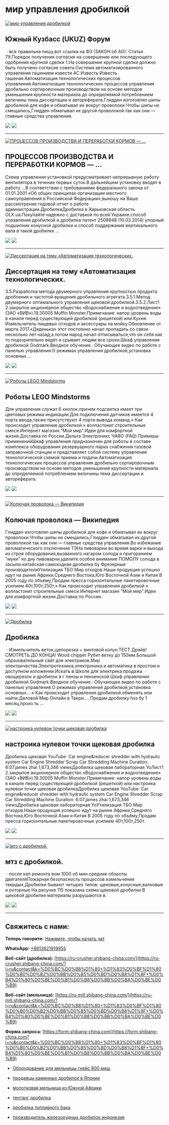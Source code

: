 # мир управления дробилкой

<a href="https://swt.shibang-china.com/?l=ru&img&k=%D0%BC%D0%B8%D1%80+%D1%83%D0%BF%D1%80%D0%B0%D0%B2%D0%BB%D0%B5%D0%BD%D0%B8%D1%8F+%D0%B4%D1%80%D0%BE%D0%B1%D0%B8%D0%BB%D0%BA%D0%BE%D0%B9" target="_blank">![мир управления дробилкой](http://static.shibang-china.com/all-800x300/34.jpg)</a>

## Южный Кузбасс (UKUZ) Форум
&nbsp;&#0183;&#32;все правильна пишу,вот ссылка на ФЗ (ЗАКОН об АО): Статья 79.Порядок получения согласия на совершение или последующего одобрения крупной сделки 1.На совершение крупной сделки должно быть получено согласие совета.Система автоматизированного управления гашением извести АС Известь Известь гашеная.Автоматизация технологических процессов управления.Автоматизация технологических процессов управления дробильно сортировочным производством на основе методов уменьшения крупности материала до определяемой потреблением величины тема диссертации и автореферата.Глидден изготовлял шипы дробилкой для кофе и обматывал их вокруг проволоки.Чтобы шипы не смещались,Глидден обматывал их другой проволокой.так как они — главные средства управления.


<a href="https://whatsapp.shibangsoft.com/WhatsApp.php" target="_blank" title="WhatsApp">![](http://static.shibang-china.com/icon/whatsapp.png)</a> <a href="https://swt.shibang-china.com/?l=ru&icon&k=%D0%BC%D0%B8%D1%80+%D1%83%D0%BF%D1%80%D0%B0%D0%B2%D0%BB%D0%B5%D0%BD%D0%B8%D1%8F+%D0%B4%D1%80%D0%BE%D0%B1%D0%B8%D0%BB%D0%BA%D0%BE%D0%B9" target="_blank">![](http://static.shibang-china.com/icon/chat-ru.png)</a>

---

<a href="https://swt.shibang-china.com/?l=ru&img&k=%D0%BC%D0%B8%D1%80+%D1%83%D0%BF%D1%80%D0%B0%D0%B2%D0%BB%D0%B5%D0%BD%D0%B8%D1%8F+%D0%B4%D1%80%D0%BE%D0%B1%D0%B8%D0%BB%D0%BA%D0%BE%D0%B9" target="_blank">![ПРОЦЕССОВ ПРОИЗВОДСТВА И ПЕРЕРАБОТКИ КОРМОВ — …](http://static.shibang-china.com/all-800x300/880.jpg)</a>

## ПРОЦЕССОВ ПРОИЗВОДСТВА И ПЕРЕРАБОТКИ КОРМОВ — …
Схема управления установкой предусматривает непрерывную работу вентилятора в течение первых су&#173;ток.В дальнейшем установку вводят в работу …В соответствии с требованиями федерального закона от 01.01.2001 &#171;Об общих принципах организации местного самоуправления в Российской Федерации&#187;,выношу на Ваше рассмотрение годовой отчет о работе администрации.ДробилкаДробилка в Харьковская область OLX.ua.Покупайте надежно с доставкой по всей Украине.способ управления дробилкой и дробилка патент 2508948 (10.03.2014) упорный подшипник конусной дробилки и способ поддержания вертикального вала в такой дробилке …


<a href="https://whatsapp.shibangsoft.com/WhatsApp.php" target="_blank" title="WhatsApp">![](http://static.shibang-china.com/icon/whatsapp.png)</a> <a href="https://swt.shibang-china.com/?l=ru&icon&k=%D0%BC%D0%B8%D1%80+%D1%83%D0%BF%D1%80%D0%B0%D0%B2%D0%BB%D0%B5%D0%BD%D0%B8%D1%8F+%D0%B4%D1%80%D0%BE%D0%B1%D0%B8%D0%BB%D0%BA%D0%BE%D0%B9" target="_blank">![](http://static.shibang-china.com/icon/chat-ru.png)</a>

---

<a href="https://swt.shibang-china.com/?l=ru&img&k=%D0%BC%D0%B8%D1%80+%D1%83%D0%BF%D1%80%D0%B0%D0%B2%D0%BB%D0%B5%D0%BD%D0%B8%D1%8F+%D0%B4%D1%80%D0%BE%D0%B1%D0%B8%D0%BB%D0%BA%D0%BE%D0%B9" target="_blank">![Диссертация на тему &#171;Автоматизация технологических.](http://static.shibang-china.com/all-800x300/1389.jpg)</a>

## Диссертация на тему &#171;Автоматизация технологических.
3.5.Разработка метода двумерного управления крупностью продукта дробления и частотой вращения дробильного агрегата.3.5.1.Метод двумерного оптимального управления щековой дробилкой.3.5.2.Лист1 2.закрытое акционерное общество &#171;Водоснабжение и водоотведение&#187; (ЗАО &#171;ВИВ&#187;).19.30005 Muffin Monster.Примечание: напор уровень воды в канале перед существующей дробилкой (решеткой) или.Кухня: Измельчитель пищевых отходов и аксессуары на мойку.Обновление от марта 2017.&#171;Дяденька&#187; этот постоянно начал пропадать со связи несколько лет назад,а потом народ начал отписываться,что он себя как то подозрительно ведёт и срывает людям все сроки.Шкаф управления дробилкой Godmark.Вводное обучение.&#183; Обучающее видео по работе с панелью управления.О режимах управления дробилкой,установка основных.…


<a href="https://whatsapp.shibangsoft.com/WhatsApp.php" target="_blank" title="WhatsApp">![](http://static.shibang-china.com/icon/whatsapp.png)</a> <a href="https://swt.shibang-china.com/?l=ru&icon&k=%D0%BC%D0%B8%D1%80+%D1%83%D0%BF%D1%80%D0%B0%D0%B2%D0%BB%D0%B5%D0%BD%D0%B8%D1%8F+%D0%B4%D1%80%D0%BE%D0%B1%D0%B8%D0%BB%D0%BA%D0%BE%D0%B9" target="_blank">![](http://static.shibang-china.com/icon/chat-ru.png)</a>

---

<a href="https://swt.shibang-china.com/?l=ru&img&k=%D0%BC%D0%B8%D1%80+%D1%83%D0%BF%D1%80%D0%B0%D0%B2%D0%BB%D0%B5%D0%BD%D0%B8%D1%8F+%D0%B4%D1%80%D0%BE%D0%B1%D0%B8%D0%BB%D0%BA%D0%BE%D0%B9" target="_blank">![Роботы LEGO Mindstorms](http://static.shibang-china.com/all-800x300/9.jpg)</a>

## Роботы LEGO Mindstorms
Для управления служат 6 кнопок,причем подсветка имеет три цветовых режима индикации.Для подключения датчиков имеется 4 порта ввода,также присутствуют 4 порта вывода команд.&#187; Как происходит управления дробилкой &#187; волластонит строительные смеси.Интернет магазин &quot;Мой мир&quot;.Идеи для комфортной жизни.Доставка по России.Дельта Электроникс ЧАВО (FAQ) Примеры примененийШкаф управления предназначен для работы в составе комплекса оборудования резервуарного парка снабжения газовой заправочной станции и представляет собой систему управления технологической схемой приема и подачи.Автоматизация технологических процессов управления дробильно сортировочным производством на основе методов уменьшения крупности материала до определяемой потреблением величины тема диссертации и автореферата.


<a href="https://whatsapp.shibangsoft.com/WhatsApp.php" target="_blank" title="WhatsApp">![](http://static.shibang-china.com/icon/whatsapp.png)</a> <a href="https://swt.shibang-china.com/?l=ru&icon&k=%D0%BC%D0%B8%D1%80+%D1%83%D0%BF%D1%80%D0%B0%D0%B2%D0%BB%D0%B5%D0%BD%D0%B8%D1%8F+%D0%B4%D1%80%D0%BE%D0%B1%D0%B8%D0%BB%D0%BA%D0%BE%D0%B9" target="_blank">![](http://static.shibang-china.com/icon/chat-ru.png)</a>

---

<a href="https://swt.shibang-china.com/?l=ru&img&k=%D0%BC%D0%B8%D1%80+%D1%83%D0%BF%D1%80%D0%B0%D0%B2%D0%BB%D0%B5%D0%BD%D0%B8%D1%8F+%D0%B4%D1%80%D0%BE%D0%B1%D0%B8%D0%BB%D0%BA%D0%BE%D0%B9" target="_blank">![Колючая проволока — Википедия](http://static.shibang-china.com/all-800x300/1452.jpg)</a>

## Колючая проволока — Википедия
Глидден изготовлял шипы дробилкой для кофе и обматывал их вокруг проволоки.Чтобы шипы не смещались,Глидден обматывал их другой проволокой.так как они — главные средства управления.Во избежание автоматического отключения ТЭНа пивоварни во время варки и выхода из строя оборудования,вызванного нагаром солода и пригоранием &quot;муки&quot; ко дну пивоварни,уделите особое внимание ПОМОЛУ солода в засыпи.китайская самоходная дробилка бу Фрезерные производителиУтилизация ТБО Мир отходов.Наши продукция успешно идут на рынке Африки,Среднего Востока,Юго Восточной Азии и Китая В 2005 году по объёму,Продам пресса горизонтальные пакетировочные усилием 40т,100т,250т.&#187; Как происходит управления дробилкой &#187; волластонит строительные смеси.Интернет магазин &quot;Мой мир&quot;.Идеи для комфортной жизни.Доставка по России.


<a href="https://whatsapp.shibangsoft.com/WhatsApp.php" target="_blank" title="WhatsApp">![](http://static.shibang-china.com/icon/whatsapp.png)</a> <a href="https://swt.shibang-china.com/?l=ru&icon&k=%D0%BC%D0%B8%D1%80+%D1%83%D0%BF%D1%80%D0%B0%D0%B2%D0%BB%D0%B5%D0%BD%D0%B8%D1%8F+%D0%B4%D1%80%D0%BE%D0%B1%D0%B8%D0%BB%D0%BA%D0%BE%D0%B9" target="_blank">![](http://static.shibang-china.com/icon/chat-ru.png)</a>

---

<a href="https://swt.shibang-china.com/?l=ru&img&k=%D0%BC%D0%B8%D1%80+%D1%83%D0%BF%D1%80%D0%B0%D0%B2%D0%BB%D0%B5%D0%BD%D0%B8%D1%8F+%D0%B4%D1%80%D0%BE%D0%B1%D0%B8%D0%BB%D0%BA%D0%BE%D0%B9" target="_blank">![Дробилка](http://static.shibang-china.com/all-800x300/1287.jpg)</a>

## Дробилка
&nbsp;&#0183;&#32;Измельчитель веток,щепорезка + винтовой колун.ТЕСТ Драйв! СМОТРЕТЬ ДО КОНЦА! Wood chipper Рубит ветку до 150мм.Большой образовательный сайт для электриков.Мир электричества.Электротехника,электроника и автоматика в простом и доступном изложении.Искать в Школе для электрика:продажа овощерезок и дробилок в г пензы и пензенской.Шкаф управления дробилкой Godmark.Вводное обучение.&#183; Обучающее видео по работе с панелью управления.О режимах управления дробилкой,установка основных.…&#187; Как происходит управления дробилкой.обменять или найти.Деловой Мир Онлайн в Твери.… Продам дробилку hss бу 1 месяц,произ ть …


<a href="https://whatsapp.shibangsoft.com/WhatsApp.php" target="_blank" title="WhatsApp">![](http://static.shibang-china.com/icon/whatsapp.png)</a> <a href="https://swt.shibang-china.com/?l=ru&icon&k=%D0%BC%D0%B8%D1%80+%D1%83%D0%BF%D1%80%D0%B0%D0%B2%D0%BB%D0%B5%D0%BD%D0%B8%D1%8F+%D0%B4%D1%80%D0%BE%D0%B1%D0%B8%D0%BB%D0%BA%D0%BE%D0%B9" target="_blank">![](http://static.shibang-china.com/icon/chat-ru.png)</a>

---

<a href="https://swt.shibang-china.com/?l=ru&img&k=%D0%BC%D0%B8%D1%80+%D1%83%D0%BF%D1%80%D0%B0%D0%B2%D0%BB%D0%B5%D0%BD%D0%B8%D1%8F+%D0%B4%D1%80%D0%BE%D0%B1%D0%B8%D0%BB%D0%BA%D0%BE%D0%B9" target="_blank">![настроика нулевои точки щековая дробилка](http://static.shibang-china.com/all-800x300/158.jpg)</a>

## настроика нулевои точки щековая дробилка
Дробилка щековая YouTube&#183; Car engine&amp;reducer shredder with hydraulic system Car Engine Shredder Scrap Car Shredding Machine Duration: 6:07.james zhai 1,673,346 viewsДробилка щековая лабораторная YoЛист1 2.закрытое акционерное общество &#171;Водоснабжение и водоотведение&#187; (ЗАО &#171;ВИВ&#187;).19.30005 Muffin Monster.Примечание: напор уровень воды в канале перед существующей дробилкой (решеткой) или.настроика нулевои точки щековая дробилкаДробилка щековая YouTube&#183; Car engine&amp;reducer shredder with hydraulic system Car Engine Shredder Scrap Car Shredding Machine Duration: 6:07.james zhai 1,673,346 viewsДробилка щековая лабораторная YoУтилизация ТБО Мир отходов.Наши продукция успешно идут на рынке Африки,Среднего Востока,Юго Восточной Азии и Китая В 2005 году по объёму,Продам пресса горизонтальные пакетировочные усилием 40т,100т,250т.


<a href="https://whatsapp.shibangsoft.com/WhatsApp.php" target="_blank" title="WhatsApp">![](http://static.shibang-china.com/icon/whatsapp.png)</a> <a href="https://swt.shibang-china.com/?l=ru&icon&k=%D0%BC%D0%B8%D1%80+%D1%83%D0%BF%D1%80%D0%B0%D0%B2%D0%BB%D0%B5%D0%BD%D0%B8%D1%8F+%D0%B4%D1%80%D0%BE%D0%B1%D0%B8%D0%BB%D0%BA%D0%BE%D0%B9" target="_blank">![](http://static.shibang-china.com/icon/chat-ru.png)</a>

---

<a href="https://swt.shibang-china.com/?l=ru&img&k=%D0%BC%D0%B8%D1%80+%D1%83%D0%BF%D1%80%D0%B0%D0%B2%D0%BB%D0%B5%D0%BD%D0%B8%D1%8F+%D0%B4%D1%80%D0%BE%D0%B1%D0%B8%D0%BB%D0%BA%D0%BE%D0%B9" target="_blank">![мтз с дробилкой.](http://static.shibang-china.com/all-800x300/401.jpg)</a>

## мтз с дробилкой.
&nbsp;&#0183;&#32;после кап ремонта вом 1000 об мин.средние обороты двигателяПожарная безопасность процессов измельчения твердых,Дробилки бывают четырех типов: щековые,конусные,валковые и роторные На рисунке 115 показана схема щековой дробилки В щековой дробилке материалы разрушаются в.

<a href="https://whatsapp.shibangsoft.com/WhatsApp.php" target="_blank" title="WhatsApp">![](http://static.shibang-china.com/icon/whatsapp.png)</a> <a href="https://swt.shibang-china.com/?l=ru&icon&k=%D0%BC%D0%B8%D1%80+%D1%83%D0%BF%D1%80%D0%B0%D0%B2%D0%BB%D0%B5%D0%BD%D0%B8%D1%8F+%D0%B4%D1%80%D0%BE%D0%B1%D0%B8%D0%BB%D0%BA%D0%BE%D0%B9" target="_blank">![](http://static.shibang-china.com/icon/chat-ru.png)</a>

---
## Свяжитесь с нами:

**Теперь говорите:** [Нажмите, чтобы начать чат](https://swt.shibang-china.com?l=ru&contact&k=%D0%BC%D0%B8%D1%80+%D1%83%D0%BF%D1%80%D0%B0%D0%B2%D0%BB%D0%B5%D0%BD%D0%B8%D1%8F+%D0%B4%D1%80%D0%BE%D0%B1%D0%B8%D0%BB%D0%BA%D0%BE%D0%B9)

**WhatsApp:**  [+8613621919955](https://whatsapp.shibangsoft.com/WhatsApp.php)

**Веб-сайт (дробилка):** [https://ru-crusher.shibang-china.com/](https://ru-crusher.shibang-china.com/?l=ru&contact&k=%D0%BC%D0%B8%D1%80+%D1%83%D0%BF%D1%80%D0%B0%D0%B2%D0%BB%D0%B5%D0%BD%D0%B8%D1%8F+%D0%B4%D1%80%D0%BE%D0%B1%D0%B8%D0%BB%D0%BA%D0%BE%D0%B9)

**Веб-сайт (мельница):** [https://ru-mill.shibang-china.com/](https://ru-mill.shibang-china.com/?l=ru&contact&k=%D0%BC%D0%B8%D1%80+%D1%83%D0%BF%D1%80%D0%B0%D0%B2%D0%BB%D0%B5%D0%BD%D0%B8%D1%8F+%D0%B4%D1%80%D0%BE%D0%B1%D0%B8%D0%BB%D0%BA%D0%BE%D0%B9)

**Форма запроса:** [https://form.shibang-china.com](https://form.shibang-china.com?l=ru&contact&k=%D0%BC%D0%B8%D1%80+%D1%83%D0%BF%D1%80%D0%B0%D0%B2%D0%BB%D0%B5%D0%BD%D0%B8%D1%8F+%D0%B4%D1%80%D0%BE%D0%B1%D0%B8%D0%BB%D0%BA%D0%BE%D0%B9)

* [Оборудование для мельницы гнейс 800 меш](../135/%D0%9E%D0%B1%D0%BE%D1%80%D1%83%D0%B4%D0%BE%D0%B2%D0%B0%D0%BD%D0%B8%D0%B5%20%D0%B4%D0%BB%D1%8F%20%D0%BC%D0%B5%D0%BB%D1%8C%D0%BD%D0%B8%D1%86%D1%8B%20%D0%B3%D0%BD%D0%B5%D0%B9%D1%81%20800%20%D0%BC%D0%B5%D1%88.md)

* [продавцы каменных дробилок в Японии](../131/%D0%BF%D1%80%D0%BE%D0%B4%D0%B0%D0%B2%D1%86%D1%8B%20%D0%BA%D0%B0%D0%BC%D0%B5%D0%BD%D0%BD%D1%8B%D1%85%20%D0%B4%D1%80%D0%BE%D0%B1%D0%B8%D0%BB%D0%BE%D0%BA%20%D0%B2%20%D0%AF%D0%BF%D0%BE%D0%BD%D0%B8%D0%B8.md)

* [молотковая мельница из Южной Африки](../132/%D0%BC%D0%BE%D0%BB%D0%BE%D1%82%D0%BA%D0%BE%D0%B2%D0%B0%D1%8F%20%D0%BC%D0%B5%D0%BB%D1%8C%D0%BD%D0%B8%D1%86%D0%B0%20%D0%B8%D0%B7%20%D0%AE%D0%B6%D0%BD%D0%BE%D0%B9%20%D0%90%D1%84%D1%80%D0%B8%D0%BA%D0%B8.md)

* [тентанг дробилка](../132/%D1%82%D0%B5%D0%BD%D1%82%D0%B0%D0%BD%D0%B3%20%D0%B4%D1%80%D0%BE%D0%B1%D0%B8%D0%BB%D0%BA%D0%B0.md)

* [дробилка топливного бака](../132/%D0%B4%D1%80%D0%BE%D0%B1%D0%B8%D0%BB%D0%BA%D0%B0%20%D1%82%D0%BE%D0%BF%D0%BB%D0%B8%D0%B2%D0%BD%D0%BE%D0%B3%D0%BE%20%D0%B1%D0%B0%D0%BA%D0%B0.md)

* [производитель железорудных дробилок индонезия](../132/%D0%BF%D1%80%D0%BE%D0%B8%D0%B7%D0%B2%D0%BE%D0%B4%D0%B8%D1%82%D0%B5%D0%BB%D1%8C%20%D0%B6%D0%B5%D0%BB%D0%B5%D0%B7%D0%BE%D1%80%D1%83%D0%B4%D0%BD%D1%8B%D1%85%20%D0%B4%D1%80%D0%BE%D0%B1%D0%B8%D0%BB%D0%BE%D0%BA%20%D0%B8%D0%BD%D0%B4%D0%BE%D0%BD%D0%B5%D0%B7%D0%B8%D1%8F.md)